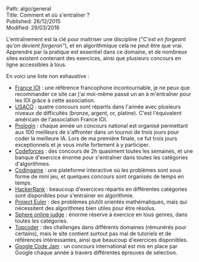 Path: algo/general  
Title: Comment et où s'entraîner ?  
Published: 26/12/2015  
Modified: 29/03/2016  

L'entraînement est la clé pour maitriser une discipline (*"C'est en forgeant qu'on devient forgeron"*), et en algorithmique cela ne peut être que vrai. Apprendre par la pratique est essentiel dans ce domaine, et de nombreux sites existent contenant des exercices, ainsi que plusieurs concours en ligne accessibles à tous.

En voici une liste non exhaustive :

- [France IOI](http://www.france-ioi.org/index.php) : une référence francophone incontournable, je ne peux que recommander ce site car j'ai moi-même passé un an à m'entraîner pour les IOI grâce à cette association.
- [USACO](http://www.usaco.org/) : quatre concours sont répartis dans l'année avec plusieurs niveaux de difficultés (bronze, argent, or, platine). C'est l'équivalent américain de l'association France IOI.
- [Prologin](https://prologin.org/) : chaque année un concours national est organisé permettant aux 100 meilleurs de s'affronter dans un tournoi de trois jours pour coder la meilleure IA. Lors de ma première finale, ce fut trois jours exceptionnels et je vous invite fortement à y participer.
- [Codeforces](http://codeforces.com/) : des concours de 2h quasiment toutes les semaines, et une banque d'exercice énorme pour s'entraîner dans toutes les catégories d'algorithmes.
- [Codingame](https://www.codingame.com/start) : une plateforme interactive où les problèmes sont sous forme de mini jeu, et quelques concours sont organisés de temps en temps.
- [HackerRank](https://www.hackerrank.com/domains/algorithms/warmup) : beaucoup d'exercices répartis en différentes catégories sont disponibles pour s'entrainer en algorithmie.
- [Project Euler](https://projecteuler.net/) : des problèmes plutôt orientés mathématiques, mais qui nécessitent des algorithmes bien utiles pour être résolus.
- [Sphere online judge](http://www.spoj.com/problems/classical/) : énorme réserve à exercice en tous genres, dans toutes les catégories.
- [Topcoder](https://www.topcoder.com/) : des challenges dans différents domaines (rémunérés pour certains), mais le site contient surtout pas mal de tutoriels et de références intéressantes, ainsi que beaucoup d'exercices disponibles.
- [Google Code Jam](https://code.google.com/codejam/) : un concours international est mis en place par Google chaque année à travers différentes épreuves de sélection.
